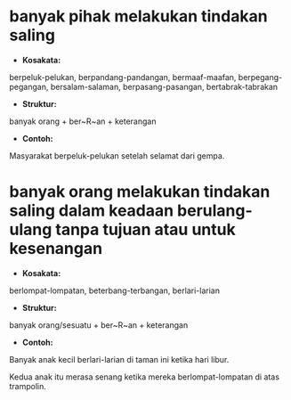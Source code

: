 # banyak pihak melakukan tindakan saling

- **Kosakata:**

berpeluk-pelukan, berpandang-pandangan, bermaaf-maafan, berpegang-pegangan, bersalam-salaman, berpasang-pasangan, bertabrak-tabrakan

- **Struktur:**

banyak orang + ber~R~an + keterangan

- **Contoh:**

Masyarakat berpeluk-pelukan setelah selamat dari gempa.

# banyak orang melakukan tindakan saling dalam keadaan berulang-ulang tanpa tujuan atau untuk kesenangan

- **Kosakata:**

berlompat-lompatan, beterbang-terbangan, berlari-larian

- **Struktur:**

banyak orang/sesuatu + ber~R~an + keterangan

- **Contoh:**

Banyak anak kecil berlari-larian di taman ini ketika hari libur.

Kedua anak itu merasa senang ketika mereka berlompat-lompatan di atas trampolin.
